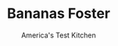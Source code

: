 ---
layout: ../../layouts/MarkdownPostLayout.astro
title: Bananas Foster
author: America's Test Kitchen
pubDate: 2023-03-15
description: "We wanted to enjoy this New Orleans classic at home, but would that mean singeing our eyebrows?"
image_url: https://res.cloudinary.com/hksqkdlah/image/upload/ar_1:1,c_fill,dpr_2.0,f_auto,fl_lossy.progressive.strip_profile,g_faces:auto,q_auto:low,w_344/28923_sfs-bananas-foster-17
tags: ["Desserts or Baked Goods","Fruit","Quick","Fruit Desserts"]
calories: 
protein: 
carbohydrates: 
fats: 
fiber: 
ingredients: ["1/2 cup packed (3 1/2 ounces), dark brown sugar","1/4 cup plus 2 teaspoons gold, rum","2 tablespoons, water","1 , cinnamon stick","1/4 teaspoon, salt","3 , ripe bananas, peeled, halved ­crosswise, then halved lengthwise","4 tablespoons, unsalted butter, cut into 4 pieces","1 teaspoon, lemon juice","Vanilla, ice cream"]
serves: 
time: "20 minutes"
instructions: ["Combine sugar, 1/4 cup rum, water, cinnamon stick, and salt in 12-inch skillet. Cook over medium heat, whisking frequently, until sugar is dissolved, 1 to 2 minutes.","Add bananas, cut side down, to skillet and cook until glossy and golden on bottom, 1 to 1 1/2 minutes. Flip bananas and continue to cook until tender but not mushy, 1 to 1 1/2 minutes longer. Using tongs, transfer bananas to rimmed serving dish, leaving sauce in skillet.","Remove skillet from heat and discard cinnamon stick. Whisk butter into sauce, 1 piece at a time, until incorporated. Whisk in lemon juice and remaining 2 teaspoons rum. Pour sauce over bananas. Serve with vanilla ice cream."]
nutrition: ["null calories"]
notes: "Look for yellow bananas with very few spots; overly ripe bananas will fall apart during cooking. We prefer the flavor of gold rum, but you can substitute white or dark rum if desired."
---